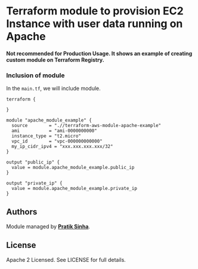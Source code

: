 # Terraform module to provision EC2 Instance with user data running on Apache

#### Not recommended for Production Usage. It shows an example of creating custom module on Terraform Registry. 

### Inclusion of module

In the `main.tf`, we will include module. 

```hcl
terraform {

}

module "apache_module_example" {
  source        = ".//terraform-aws-module-apache-example"
  ami           = "ami-0000000000"
  instance_type = "t2.micro"
  vpc_id        = "vpc-000000000000"
  my_ip_cidr_ipv4 = "xxx.xxx.xxx.xxx/32"
}

output "public_ip" {
  value = module.apache_module_example.public_ip
}

output "private_ip" {
  value = module.apache_module_example.private_ip
}
```



## Authors

Module managed by **[Pratik Sinha](https://github.com/pratiksinha-kol)**.

## License

Apache 2 Licensed. See LICENSE for full details.